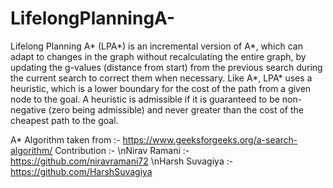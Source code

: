 # LifelongPlanningA-
Lifelong Planning A* (LPA*) is an incremental version of A*, which can adapt to changes in the graph without recalculating the entire graph, by updating the g-values (distance from start) from the previous search during the current search to correct them when necessary. Like A*, LPA* uses a heuristic, which is a lower boundary for the cost of the path from a given node to the goal. A heuristic is admissible if it is guaranteed to be non-negative (zero being admissible) and never greater than the cost of the cheapest path to the goal.


A* Algorithm taken from :- https://www.geeksforgeeks.org/a-search-algorithm/
Contribution :- 
\nNirav Ramani :- https://github.com/niravramani72 
\nHarsh Suvagiya :- https://github.com/HarshSuvagiya
